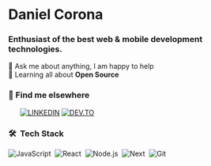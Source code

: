 # Daniel Corona
### Enthusiast of the best web & mobile development technologies.

💬 Ask me about anything, I am happy to help</br>
🌱 Learning all about **Open Source**</br>
<!-- 👨‍💻 All of my projects are available at [danielcorona.com.br](https://danielcorona.com.br) -->

### 📸 Find me elsewhere
&nbsp; &nbsp; &nbsp;
[![LINKEDIN](https://img.shields.io/badge/Linkedin-050816?style=for-the-badge&logo=linkedin)](https://www.linkedin.com/in/dnlcorona)
[![DEV.TO](https://img.shields.io/badge/Dev.to-050816?style=for-the-badge&logo=dev.to)](https://dev.to/dnlcorona)


### 🛠 &nbsp;Tech Stack
![JavaScript](https://img.shields.io/badge/-JavaScript-050816?style=flat&logo=javascript)&nbsp;
![React](https://img.shields.io/badge/-React-050816?style=flat&logo=react)&nbsp;
![Node.js](https://img.shields.io/badge/-Node.js-050816?style=flat&logo=node.js)&nbsp;
![Next](https://img.shields.io/badge/-Next-050816?style=flat&logo=next.js)&nbsp;
![Git](https://img.shields.io/badge/-Git-050816?style=flat&logo=git)&nbsp;

